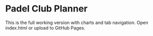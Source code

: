 # Padel Club Planner

This is the full working version with charts and tab navigation.
Open index.html or upload to GitHub Pages.